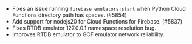 - Fixes an issue running `firebase emulators:start` when Python Cloud Functions directory path has spaces. (#5854)
- Add support for nodejs20 for Cloud Functions for Firebase. (#5837)
- Fixes RTDB emulator 127.0.0.1 namespace resolution bug.
- Improves RTDB emulator to GCF emulator network reliability.
